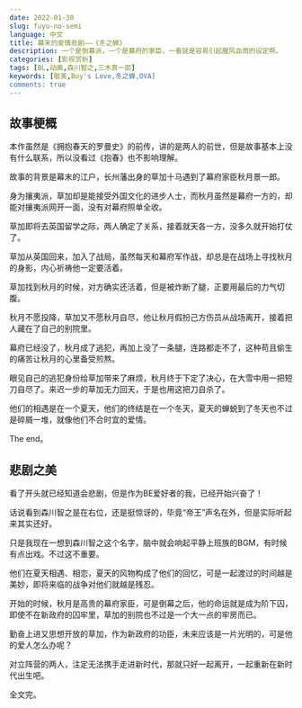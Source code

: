 ```yaml
---
date: 2022-01-30
slug: fuyu-no-semi
language: 中文
title: 幕末的爱情悲剧——《冬之蝉》
description: 一个是倒幕派，一个是幕府的家臣，一看就是容易引起腥风血雨的设定啊。
categories: [影视赏析]
tags: [BL,动画,森川智之,三木真一郎]
keywords: [耽美,Boy's Love,冬之蝉,OVA]
comments: true
---
```


## 故事梗概

本作虽然是《拥抱春天的罗曼史》的前传，讲的是两人的前世，但是故事基本上没有什么联系，所以没看过《抱春》也不影响理解。

故事的背景是幕末的江户，长州藩出身的草加十马遇到了幕府家臣秋月景一郎。

身为攘夷派，草加却是能接受外国文化的进步人士，而秋月虽然是幕府一方的，却能对攘夷派网开一面，没有对幕府照单全收。

草加即将去英国留学之际，两人确定了关系，接着就天各一方，没多久就开始打仗了。

草加从英国回来，加入了战局，虽然每天和幕府军作战，却总是在战场上寻找秋月的身影，内心祈祷他一定要活着。

草加找到秋月的时候，对方确实还活着，但是被炸断了腿，正要用最后的力气切腹。

秋月不愿投降，草加又不愿秋月自尽，他让秋月假扮己方伤员从战场离开，接着把人藏在了自己的别院里。

幕府已经没了，秋月成了逃犯，再加上没了一条腿，连路都走不了，这种苟且偷生的痛苦让秋月的心里备受煎熬。

眼见自己的逃犯身份给草加带来了麻烦，秋月终于下定了决心，在大雪中用一把短刀自尽了。来迟一步的草加无力回天，于是也用这把刀自杀了。

他们的相遇是在一个夏天，他们的终结是在一个冬天，夏天的蝉蜕到了冬天也不过是碎屑一堆，就像他们不合时宜的爱情。

The end。

## 悲剧之美

看了开头就已经知道会悲剧，但是作为BE爱好者的我，已经开始兴奋了！

话说看到森川智之是在右位，还是挺惊讶的，毕竟“帝王”声名在外，但是实际听起来其实还好。

只是我现在一想到森川智之这个名字，脑中就会响起平静上班族的BGM，有时候有点出戏。不过这不重要。

他们在夏天相遇、相恋，夏天的风物构成了他们的回忆，可是一起渡过的时间越是美妙，即将来临的战争对他们就越是残忍。

开始的时候，秋月是高贵的幕府家臣，可是倒幕之后，他的命运就是成为阶下囚，即使不在新政府的囚牢里，草加的别院也不过是一个大一点的牢房而已。

勤奋上进又思想开放的草加，作为新政府的功臣，未来应该是一片光明的，可是他的爱人怎么办呢？

对立阵营的两人，注定无法携手走进新时代，那就只好一起离开，一起重新在新时代出生吧。

全文完。